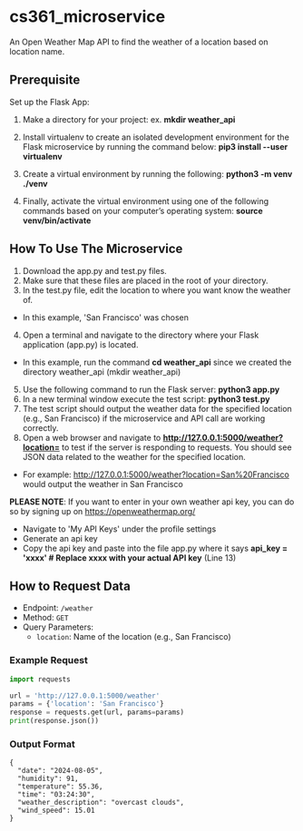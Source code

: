 # cs361_microservice

An Open Weather Map API to find the weather of a location based on location name.

## Prerequisite 
Set up the Flask App:

1. Make a directory for your project: ex. **mkdir weather_api**

2. Install virtualenv to create an isolated development environment for the Flask microservice by running the command below: **pip3 install --user virtualenv**

3. Create a virtual environment by running the following: **python3 -m venv ./venv**

4. Finally, activate the virtual environment using one of the following commands based on your computer’s operating system: **source** **venv/bin/activate**


## How To Use The Microservice
1. Download the app.py and test.py files.
2. Make sure that these files are placed in the root of your directory.
3. In the test.py file, edit the location to where you want know the weather of.
- In this example, 'San Francisco' was chosen
4. Open a terminal and navigate to the directory where your Flask application (app.py) is located.
- In this example, run the command **cd weather_api** since we created the directory weather_api (mkdir weather_api)
5. Use the following command to run the Flask server: **python3 app.py**
6. In a new terminal window execute the test script: **python3 test.py**
7. The test script should output the weather data for the specified location (e.g., San Francisco) if the microservice and API call are working correctly.
8. Open a web browser and navigate to **http://127.0.0.1:5000/weather?location=** to test if the server is responding to requests. You should see JSON data related to the weather for the specified location.
- For example: http://127.0.0.1:5000/weather?location=San%20Francisco would output the weather in San Francisco

**PLEASE NOTE**: If you want to enter in your own weather api key, you can do so by signing up on https://openweathermap.org/ 
- Navigate to 'My API Keys' under the profile settings
- Generate an api key
- Copy the api key and paste into the file app.py where it says **api_key = 'xxxx' # Replace xxxx with your actual API key** (Line 13)

## How to Request Data
- Endpoint: `/weather`
- Method: `GET`
- Query Parameters:
    - `location`: Name of the location (e.g., San Francisco)

### Example Request
```python
import requests

url = 'http://127.0.0.1:5000/weather'
params = {'location': 'San Francisco'}
response = requests.get(url, params=params)
print(response.json())
```

### Output Format
```
{
  "date": "2024-08-05",
  "humidity": 91,
  "temperature": 55.36,
  "time": "03:24:30",
  "weather_description": "overcast clouds",
  "wind_speed": 15.01
}
```
